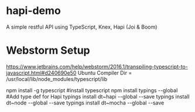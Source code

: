 # hapi-demo
A simple restful API using TypeScript, Knex, Hapi (Joi & Boom)

# Webstorm Setup 
https://www.jetbrains.com/help/webstorm/2016.1/transpiling-typescript-to-javascript.html#d240690e50 
    Ubuntu Compiler Dir = /usr/local/lib/node_modules/typescript/lib
    
npm install -g typescript #install typescript 
npm install typings --global #Add type def for Hapi 
typings install dt~hapi --global --save
typings install dt~node --global --save
typings install dt~mocha --global --save